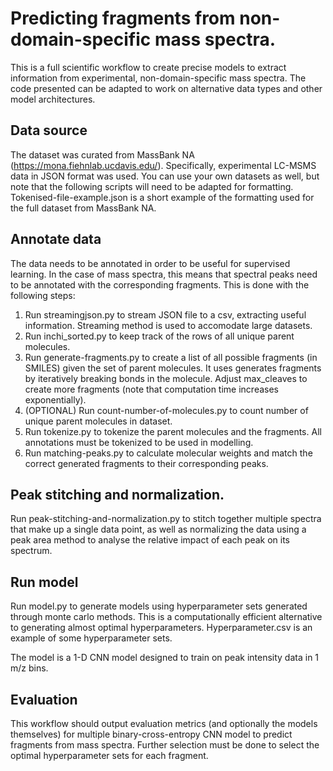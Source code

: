 # Predicting fragments from non-domain-specific mass spectra. 
This is a full scientific workflow to create precise models to extract information from experimental, non-domain-specific mass spectra. The code presented can be adapted to work on alternative data types and other model architectures.

## Data source
The dataset was curated from MassBank NA (https://mona.fiehnlab.ucdavis.edu/). Specifically, experimental LC-MSMS data in JSON format was used. You can use your own datasets as well, but note that the following scripts will need to be adapted for formatting. Tokenised-file-example.json is a short example of the formatting used for the full dataset from MassBank NA.

## Annotate data 
The data needs to be annotated in order to be useful for supervised learning. In the case of mass spectra, this means that spectral peaks need to be annotated with the corresponding fragments. This is done with the following steps:
1. Run streamingjson.py to stream JSON file to a csv, extracting useful information. Streaming method is used to accomodate large datasets.
2. Run inchi_sorted.py to keep track of the rows of all unique parent molecules.
3. Run generate-fragments.py to create a list of all possible fragments (in SMILES) given the set of parent molecules. It uses generates fragments by iteratively breaking bonds in the molecule. Adjust max_cleaves to create more fragments (note that computation time increases exponentially).
4. (OPTIONAL) Run count-number-of-molecules.py to count number of unique parent molecules in dataset.
5. Run tokenize.py to tokenize the parent molecules and the fragments. All annotations must be tokenized to be used in modelling.
6. Run matching-peaks.py to calculate molecular weights and match the correct generated fragments to their corresponding peaks.

## Peak stitching and normalization.
Run peak-stitching-and-normalization.py to stitch together multiple spectra that make up a single data point, as well as normalizing the data using a peak area method to analyse the relative impact of each peak on its spectrum.

## Run model
Run model.py to generate models using hyperparameter sets generated through monte carlo methods. This is a computationally efficient alternative to generating almost optimal hyperparameters. Hyperparameter.csv is an example of some hyperparameter sets.

The model is a 1-D CNN model designed to train on peak intensity data in 1 m/z bins.

## Evaluation
This workflow should output evaluation metrics (and optionally the models themselves) for multiple binary-cross-entropy CNN model to predict fragments from mass spectra. Further selection must be done to select the optimal hyperparameter sets for each fragment.
